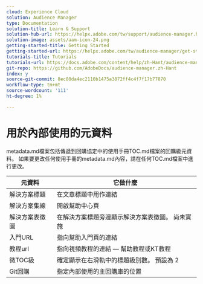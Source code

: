 ```yaml
---
cloud: Experience Cloud
solution: Audience Manager
type: Documentation
solution-title: Learn & Support
solution-hub-url: https://helpx.adobe.com/tw/support/audience-manager.html
solution-image: assets/aam-icon-24.png
getting-started-title: Getting Started
getting-started-url: https://helpx.adobe.com/tw/audience-manager/get-started.html
tutorials-title: Tutorials
tutorials-url: https://docs.adobe.com/content/help/zh-Hant/audience-manager-learn/tutorials/overview.html
git-repo: https://github.com/AdobeDocs/audience-manager.zh-Hant
index: y
source-git-commit: 8ec80da4ec2110b1475a3872ff4c4f7f17b77870
workflow-type: tm+mt
source-wordcount: '111'
ht-degree: 1%

---
```



# 用於內部使用的元資料

metadata.md檔案包括傳遞到回購協定中的使用手冊TOC.md檔案的回購級元資料。 如果要更改任何使用手冊的metadata.md內容，請在任何TOC.md檔案中進行更改。

| 元資料 | 它做什麼 |
|--- |--- |
| 解決方案標題 | 在文章標題中用作連結 |
| 解決方案集線 | 開啟幫助中心頁 |
| 解決方案表徵圖 | 在解決方案標題旁邊顯示解決方案表徵圖。 尚未實施 |
| 入門URL | 指向幫助入門頁的連結 |
| 教程url | 指向視頻教程的連結 — 幫助教程或KT教程 |
| 微TOC級 | 確定顯示在右滑軌中的標題級別數。 預設為 2 |
| Git回購 | 指定內部使用的主回購庫的位置 |
